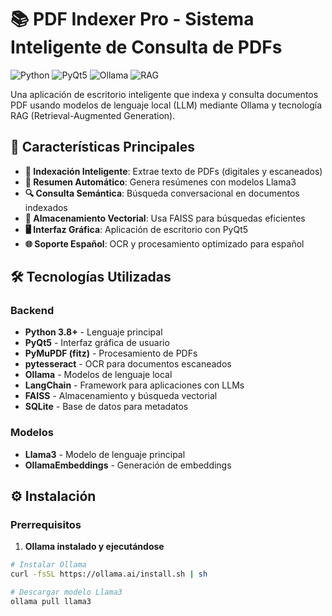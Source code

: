 # 📚 PDF Indexer Pro - Sistema Inteligente de Consulta de PDFs

![Python](https://img.shields.io/badge/Python-3.8+-blue.svg)
![PyQt5](https://img.shields.io/badge/GUI-PyQt5-green.svg)
![Ollama](https://img.shields.io/badge/LLM-Ollama-orange.svg)
![RAG](https://img.shields.io/badge/Architecture-RAG-purple.svg)

Una aplicación de escritorio inteligente que indexa y consulta documentos PDF usando modelos de lenguaje local (LLM) mediante Ollama y tecnología RAG (Retrieval-Augmented Generation).

## 🚀 Características Principales

- **📄 Indexación Inteligente**: Extrae texto de PDFs (digitales y escaneados)
- **🤖 Resumen Automático**: Genera resúmenes con modelos Llama3
- **🔍 Consulta Semántica**: Búsqueda conversacional en documentos indexados
- **💾 Almacenamiento Vectorial**: Usa FAISS para búsquedas eficientes
- **🖥️ Interfaz Gráfica**: Aplicación de escritorio con PyQt5
- **🌐 Soporte Español**: OCR y procesamiento optimizado para español


## 🛠️ Tecnologías Utilizadas

### **Backend**
- **Python 3.8+** - Lenguaje principal
- **PyQt5** - Interfaz gráfica de usuario
- **PyMuPDF (fitz)** - Procesamiento de PDFs
- **pytesseract** - OCR para documentos escaneados
- **Ollama** - Modelos de lenguaje local
- **LangChain** - Framework para aplicaciones con LLMs
- **FAISS** - Almacenamiento y búsqueda vectorial
- **SQLite** - Base de datos para metadatos

### **Modelos**
- **Llama3** - Modelo de lenguaje principal
- **OllamaEmbeddings** - Generación de embeddings

## ⚙️ Instalación

### Prerrequisitos
1. **Ollama instalado y ejecutándose**
```bash
# Instalar Ollama
curl -fsSL https://ollama.ai/install.sh | sh

# Descargar modelo Llama3
ollama pull llama3
